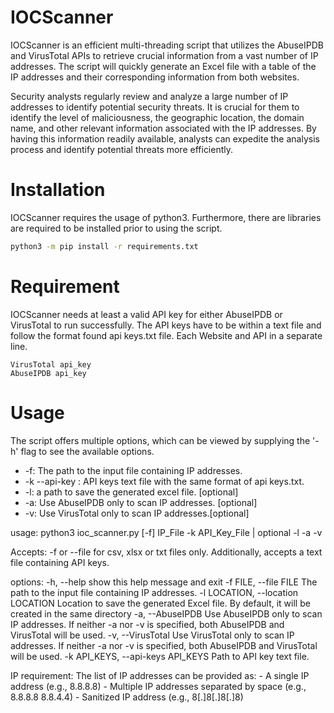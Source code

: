 # IOCScanner

IOCScanner is an efficient multi-threading script that utilizes the AbuseIPDB and VirusTotal APIs to retrieve crucial information from a vast number of IP addresses. The script will quickly generate an Excel file with a table of the IP addresses and their corresponding information from both websites.

Security analysts regularly review and analyze a large number of IP addresses to identify potential security threats. It is crucial for them to identify the level of maliciousness, the geographic location, the domain name, and other relevant information associated with the IP addresses. By having this information readily available, analysts can expedite the analysis process and identify potential threats more efficiently.

# Installation

IOCScanner requires the usage of python3. Furthermore, there are libraries are required to be installed prior to using the script. 
```bash
python3 -m pip install -r requirements.txt
```
# Requirement

IOCScanner needs at least a valid API key for either AbuseIPDB or VirusTotal to run successfully. The API keys have to be within a text file and follow the format found api keys.txt file. Each Website and API in a separate line. 

```
VirusTotal api_key 
AbuseIPDB api_key
```
# Usage
The script offers multiple options, which can be viewed by supplying the '-h' flag to see the available options.
 * -f: The path to the input file containing IP addresses.
 * -k --api-key : API keys text file with the same format of api keys.txt.
 * -l: a path to save the generated excel file. [optional]
 * -a: Use AbuseIPDB only to scan IP addresses. [optional]
 * -v: Use VirusTotal only to scan IP addresses.[optional]

usage: python3 ioc_scanner.py [-f] IP_File -k API_Key_File | optional -l -a -v

Accepts: -f or --file for csv, xlsx or txt files only. Additionally, accepts a text file containing API keys.

options:
  -h, --help            show this help message and exit
  -f FILE, --file FILE  The path to the input file containing IP addresses.
  -l LOCATION, --location LOCATION
                        Location to save the generated Excel file. By default, it will be created in the same directory
  -a, --AbuseIPDB       Use AbuseIPDB only to scan IP addresses. If neither -a nor -v is specified, both AbuseIPDB and VirusTotal will be used.
  -v, --VirusTotal      Use VirusTotal only to scan IP addresses. If neither -a nor -v is specified, both AbuseIPDB and VirusTotal will be used.
  -k API_KEYS, --api-keys API_KEYS   Path to API key text file.

IP requirement:
  The list of IP addresses can be provided as:
    - A single IP address (e.g., 8.8.8.8)
    - Multiple IP addresses separated by space (e.g., 8.8.8.8 8.8.4.4)
    - Sanitized IP address (e.g., 8[.]8[.]8[.]8)
```
